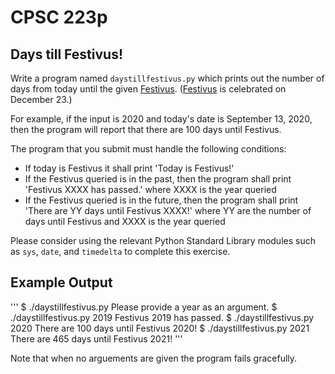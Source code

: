 # CPSC 223p
##  Days till Festivus!


Write a program named `daystillfestivus.py` which prints out the number of days from today until the given [Festivus](https://en.wikipedia.org/wiki/Festivus). ([Festivus](https://www.youtube.com/watch?v=HX55AzGku5Y) is celebrated on December 23.)

For example, if the input is 2020 and today's date is September 13, 2020, then the program will report that there are 100 days until Festivus.

The program that you submit must handle the following conditions:
* If today is Festivus it shall print 'Today is Festivus!'
* If the Festivus queried is in the past, then the program shall print 'Festivus XXXX has passed.' where XXXX is the year queried
* If the Festivus queried is in the future, then the program shall print 
'There are YY days until Festivus XXXX!' where YY are the number of days until Festivus and XXXX is the year queried

Please consider using the relevant Python Standard Library modules such as `sys`, `date`, and `timedelta` to complete this exercise.

## Example Output
'''
$ ./daystillfestivus.py
Please provide a year as an argument.
$ ./daystillfestivus.py 2019
Festivus 2019 has passed.
$ ./daystillfestivus.py 2020
There are 100 days until Festivus 2020!
$ ./daystillfestivus.py 2021
There are 465 days until Festivus 2021!
'''

Note that when no arguements are given the program fails gracefully.
